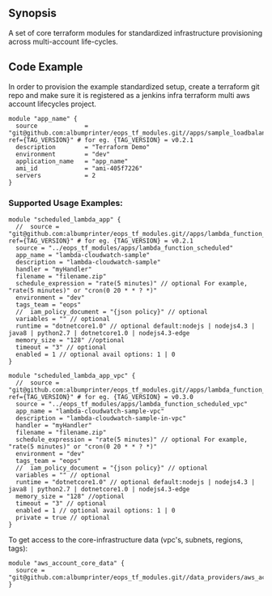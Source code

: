 ## Synopsis

A set of core terraform modules for standardized infrastructure provisioning across multi-account life-cycles.

## Code Example

In order to provision the example standardized setup, create a terraform git repo and make sure it is registered 
as a jenkins infra terraform multi aws account lifecycles project.

```hcl-terraform
module "app_name" {
  source             = "git@github.com:albumprinter/eops_tf_modules.git//apps/sample_loadbalanced_application?ref={TAG_VERSION}" # for eg. {TAG_VERSION} = v0.2.1
  description        = "Terraform Demo"
  environment        = "dev"
  application_name   = "app_name"
  ami_id             = "ami-405f7226"
  servers            = 2
}
```
### Supported Usage Examples:
```hcl-terraform
module "scheduled_lambda_app" {
  //  source = "git@github.com:albumprinter/eops_tf_modules.git//apps/lambda_function_scheduled?ref={TAG_VERSION}" # for eg. {TAG_VERSION} = v0.2.1
  source = "../eops_tf_modules/apps/lambda_function_scheduled"
  app_name = "lambda-cloudwatch-sample"
  description = "lambda-cloudwatch-sample"
  handler = "myHandler"
  filename = "filename.zip"
  schedule_expression = "rate(5 minutes)" // optional For example, "rate(5 minutes)" or "cron(0 20 * * ? *)"
  environment = "dev"
  tags_team = "eops"
  //  iam_policy_document = "{json policy}" // optional
  variables = "" // optional
  runtime = "dotnetcore1.0" // optional default:nodejs | nodejs4.3 | java8 | python2.7 | dotnetcore1.0 | nodejs4.3-edge
  memory_size = "128" //optional
  timeout = "3" // optional
  enabled = 1 // optional avail options: 1 | 0
}

module "scheduled_lambda_app_vpc" {
  //  source = "git@github.com:albumprinter/eops_tf_modules.git//apps/lambda_function_scheduled_vpc?ref={TAG_VERSION}" # for eg. {TAG_VERSION} = v0.3.0
  source = "../eops_tf_modules/apps/lambda_function_scheduled_vpc"
  app_name = "lambda-cloudwatch-sample-vpc"
  description = "lambda-cloudwatch-sample-in-vpc"
  handler = "myHandler"
  filename = "filename.zip"
  schedule_expression = "rate(5 minutes)" // optional For example, "rate(5 minutes)" or "cron(0 20 * * ? *)"
  environment = "dev"
  tags_team = "eops"
  //  iam_policy_document = "{json policy}" // optional
  variables = "" // optional
  runtime = "dotnetcore1.0" // optional default:nodejs | nodejs4.3 | java8 | python2.7 | dotnetcore1.0 | nodejs4.3-edge
  memory_size = "128" //optional
  timeout = "3" // optional
  enabled = 1 // optional avail options: 1 | 0
  private = true // optional
}
```



To get access to the core-infrastructure data (vpc's, subnets, regions, tags):
```hcl-terraform
module "aws_account_core_data" {
  source = "git@github.com:albumprinter/eops_tf_modules.git//data_providers/aws_account_core_data"
}
```

